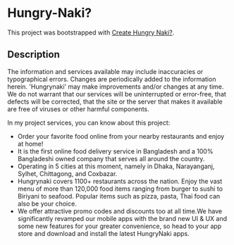 # Hungry-Naki?

This project was bootstrapped with [Create Hungry Naki?](https://hungrynaki-f2c05.web.app/).

## Description
The information and services available may include inaccuracies or typographical errors. Changes are periodically added to the information herein. 'Hungrynaki' may make improvements and/or changes at any time. We do not warrant that our services will be uninterrupted or error-free, that defects will be corrected, that the site or the server that makes it available are free of viruses or other harmful components. 


In my project services, you can know about this project:

<ul>
<li>Order your favorite food online from your nearby restaurants and enjoy at home!</li>
<li>It is the first online food delivery service in Bangladesh and a 100% Bangladeshi owned company that serves all around the country.</li>
<li>Operating in 5 cities at this moment, namely in Dhaka, Narayanganj, Sylhet, Chittagong, and Coxbazar.</li>
<li>Hungrynaki covers 1100+ restaurants across the nation.
Enjoy the vast menu of more than 120,000 food items ranging from burger to sushi to Biriyani to seafood. Popular items such as pizza, pasta, Thai food can also be your choice.</li>
<li>We offer attractive promo codes and discounts too at all time.We have significantly revamped our mobile apps with the brand new UI & UX and some new features for your greater convenience, so head to your app store and download and install the latest HungryNaki apps.</li>
</ul>